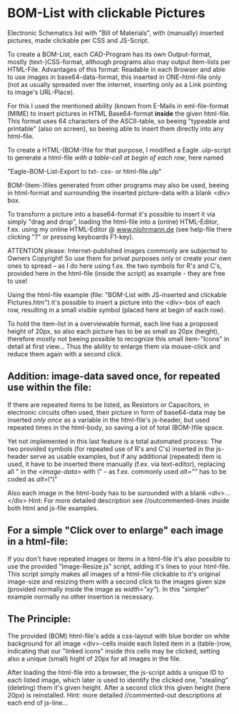 # BOM-List with clickable Pictures
Electronic Schematics list with "Bill of Materials", with (manually) inserted pictures, made clickable
per CSS and JS-Script.

To create a BOM-List, each CAD-Program has its own Output-format, mostly (text-)CSS-format, although
programs also may output item-lists per HTML-File. Advantages of this format: Readable in each Browser
and able to use images in base64-data-format, this inserted in ONE-html-file only (not as usually spreaded
over the internet, inserting only as a Link pointing to image's URL-Place).

For this I used the mentioned ability (known from E-Mails in eml-file-format (MIME) to insert pictures
in HTML Base64-format **inside** the given html-file. This format uses 64 characters of the ASCII-table,
so beeing "typeable and printable" (also on screen), so beeing able to insert them directly into any html-file.

To create a HTML-(BOM-)file for that purpose, I modified a Eagle .ulp-script to generate a html-file
*with a table-cell at begin of each row*, here named

"Eagle-BOM-List-Export to txt- css- or html-file.ulp"

BOM-(item-)files generated from other programs may also be used, beeing in html-format and
surrounding the inserted picture-data with a blank &lt;div&gt; box.

To transform a picture into a base64-format it's possible to insert it via simply "drag and drop",
loading the html-file into a (onlne) HTML-Editor, f.ex. using my online HTML-Editor @ www.nlohrmann.de
(see help-file there clicking "?" or pressing keyboards F1-key).

ATTENTION please: Internet-published images commonly are subjected to Owners Copyright! So use
them for privat purposes only or create your own ones to spread – as I do here using f.ex. the two symbols
for R's and C's, provided here in the html-file (inside the script) as example - they are free to use!

Using the html-file example (file: "BOM-List with JS-inserted and clickable Pictures.htm") it's possible
to insert a picture into the &lt;div&gt;-box of each row, resulting in a small visible symbol
(placed here at begin of each row).

To hold the item-list in a overviewable format, each line has a proposed height of 20px, so also
each picture has to be as small as 20px (height), therefore mostly not beeing possible to
recognize this small item-"Icons" in detail at first view...
Thus the ability to enlarge them via mouse-click and reduce them again with a second click.

Addition: image-data saved once, for repeated use within the file:
---------
If there are repeated items to be listed, as Resistors or Capacitors, in electronic circuits often used,
their picture in form of base64-data may be inserted *only once* as a variable in the html-file's js-header,
but used repeated times in the html-body, so saving a lot of total (BOM-)file space.

Yet not implemented in this last feature is a total automated process: The two provided symbols
(for repeated use of R's and C's) inserted in the js-header serve as usable examples, but if any additional
(repeated) item is used, it have to be inserted there manually (f.ex. via text-editor), replacing all
" in the *&lt;image-data&gt;* with \\" – as f.ex. commonly used *alt=""* has to be coded as *alt=\\"\\"*

Also each image in the html-body has to be surounded with a blank &lt;div&gt;...&lt;/div&gt;
Hint: For more detailed description see //outcommented-lines inside both html and js-file examples.

For a simple "Click over to enlarge" each image in a html-file:
---------------------------------------------------------------
If you don't have repeated images or items in a html-file it's also possible to use the provided
"Image-Resize.js" script, adding it's lines to your html-file.
This script simply makes all images of a html-file clickable to it's original image-size and resizing
them with a second click to the images given size (provided normally inside the image as *width=\"xy\"*).
In this "simpler" example normally no other insertion is necessary.

The Principle:
--------------
The provided (BOM) html-file's adds a css-layout with blue border on white background for all image &lt;div&gt;-cells
inside each listed item in a (table-)row, indicating that our "linked icons" inside this cells may be clicked,
setting also a unique (small) hight of 20px for all images in the file.

After loading the html-file into a browser, the js-script adds a unique ID to each listed image,
which later is used to identify the clicked one, "stealing" (deleting) them it's given height.
After a second click this given height (here 20px) is reinstalled.
Hint: more detailed //commented-out descriptions at each end of js-line...
